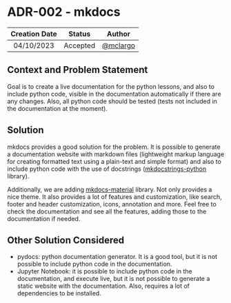 # ADR-002 - mkdocs

| Creation Date | Status   | Author                                 |
| :-----------: | :------: | :------------------------------------: |
| 04/10/2023    | Accepted | [@mclargo](https://github.com/McLargo) |

## Context and Problem Statement

Goal is to create a live documentation for the python lessons, and also to
include python code, visible in the documentation automatically if there are any
changes. Also, all python code should be tested (tests not included in the
documentation at the moment).

## Solution

mkdocs provides a good solution for the problem. It is possible to generate a
documentation website with markdown files (lightweight markup language for
creating formatted text using a plain-text and simple format) and also to
include python code with the use of docstrings
([mkdocstrings-python](https://mkdocstrings.github.io/python/) library).

Additionally, we are adding
[mkdocs-material](https://squidfunk.github.io/mkdocs-material/) library. Not
only provides a nice theme. It also provides a lot of features and
customization, like search, footer and header customization, icons, annotation
and more. Feel free to check the documentation and see all the features, adding
those to the documentation if needed.

## Other Solution Considered

- pydocs: python documentation generator. It is a good tool, but it is not
  possible to include python code in the documentation.
- Jupyter Notebook: it is possible to include python code in the documentation,
  and execute live, but it is not possible to generate a static website with the
  documentation. Also, requires a lot of dependencies to be installed.
